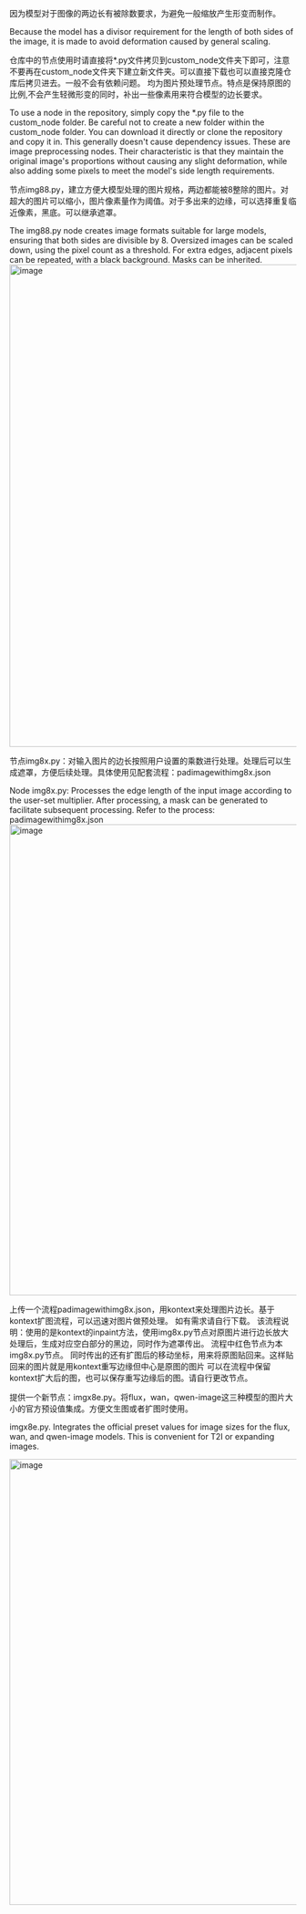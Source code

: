 因为模型对于图像的两边长有被除数要求，为避免一般缩放产生形变而制作。

Because the model has a divisor requirement for the length of both sides of the image, it is made to avoid deformation caused by general scaling.



仓库中的节点使用时请直接将*.py文件拷贝到custom_node文件夹下即可，注意不要再在custom_node文件夹下建立新文件夹。可以直接下载也可以直接克隆仓库后拷贝进去。一般不会有依赖问题。
均为图片预处理节点。特点是保持原图的比例,不会产生轻微形变的同时，补出一些像素用来符合模型的边长要求。

To use a node in the repository, simply copy the *.py file to the custom_node folder. Be careful not to create a new folder within the custom_node folder. You can download it directly or clone the repository and copy it in. This generally doesn't cause dependency issues.
These are image preprocessing nodes. Their characteristic is that they maintain the original image's proportions without causing any slight deformation, while also adding some pixels to meet the model's side length requirements.



节点img88.py，建立方便大模型处理的图片规格，两边都能被8整除的图片。对超大的图片可以缩小，图片像素量作为阈值。对于多出来的边缘，可以选择重复临近像素，黑底。可以继承遮罩。

The img88.py node creates image formats suitable for large models, ensuring that both sides are divisible by 8. Oversized images can be scaled down, using the pixel count as a threshold. For extra edges, adjacent pixels can be repeated, with a black background. Masks can be inherited.
<img width="1477" height="846" alt="image" src="https://github.com/user-attachments/assets/53e8e11d-adf5-4d6b-b706-d851af0b250d" />


节点img8x.py：对输入图片的边长按照用户设置的乘数进行处理。处理后可以生成遮罩，方便后续处理。具体使用见配套流程：padimagewithimg8x.json

Node img8x.py: Processes the edge length of the input image according to the user-set multiplier. After processing, a mask can be generated to facilitate subsequent processing. Refer to the process: padimagewithimg8x.json
<img width="1608" height="826" alt="image" src="https://github.com/user-attachments/assets/1d0b697a-1690-46ad-ba2b-8239c00f3ad7" />



上传一个流程padimagewithimg8x.json，用kontext来处理图片边长。基于kontext扩图流程，可以迅速对图片做预处理。
如有需求请自行下载。
该流程说明：使用的是kontext的inpaint方法，使用img8x.py节点对原图片进行边长放大处理后，生成对应空白部分的黑边，同时作为遮罩传出。
流程中红色节点为本img8x.py节点。
同时传出的还有扩图后的移动坐标，用来将原图贴回来。这样贴回来的图片就是用kontext重写边缘但中心是原图的图片
可以在流程中保留kontext扩大后的图，也可以保存重写边缘后的图。请自行更改节点。

提供一个新节点：imgx8e.py。将flux，wan，qwen-image这三种模型的图片大小的官方预设值集成。方便文生图或者扩图时使用。

imgx8e.py. Integrates the official preset values for image sizes for the flux, wan, and qwen-image models. This is convenient for T2I or expanding images.

<img width="1179" height="782" alt="image" src="https://github.com/user-attachments/assets/a12e8526-1914-46d8-ac0a-374f43ec3b11" />
